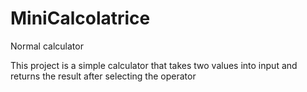 # MiniCalcolatrice
Normal calculator


This project is a simple calculator that takes two values 
into input and returns the result after selecting the operator
